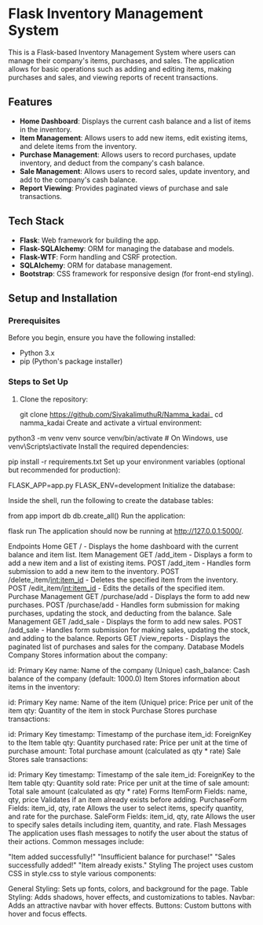 # Flask Inventory Management System

This is a Flask-based Inventory Management System where users can manage their company's items, purchases, and sales. The application allows for basic operations such as adding and editing items, making purchases and sales, and viewing reports of recent transactions.

## Features

- **Home Dashboard**: Displays the current cash balance and a list of items in the inventory.
- **Item Management**: Allows users to add new items, edit existing items, and delete items from the inventory.
- **Purchase Management**: Allows users to record purchases, update inventory, and deduct from the company's cash balance.
- **Sale Management**: Allows users to record sales, update inventory, and add to the company's cash balance.
- **Report Viewing**: Provides paginated views of purchase and sale transactions.
  
## Tech Stack

- **Flask**: Web framework for building the app.
- **Flask-SQLAlchemy**: ORM for managing the database and models.
- **Flask-WTF**: Form handling and CSRF protection.
- **SQLAlchemy**: ORM for database management.
- **Bootstrap**: CSS framework for responsive design (for front-end styling).
  
## Setup and Installation

### Prerequisites

Before you begin, ensure you have the following installed:

- Python 3.x
- pip (Python's package installer)

### Steps to Set Up

1. Clone the repository:

   git clone https://github.com/SivakalimuthuR/Namma_kadai_
   cd namma_kadai
Create and activate a virtual environment:

python3 -m venv venv
source venv/bin/activate  # On Windows, use venv\Scripts\activate
Install the required dependencies:


pip install -r requirements.txt
Set up your environment variables (optional but recommended for production):

FLASK_APP=app.py
FLASK_ENV=development
Initialize the database:



Inside the shell, run the following to create the database tables:


from app import db
db.create_all()
Run the application:


flask run
The application should now be running at http://127.0.0.1:5000/.

Endpoints
Home
GET / - Displays the home dashboard with the current balance and item list.
Item Management
GET /add_item - Displays a form to add a new item and a list of existing items.
POST /add_item - Handles form submission to add a new item to the inventory.
POST /delete_item/<int:item_id> - Deletes the specified item from the inventory.
POST /edit_item/<int:item_id> - Edits the details of the specified item.
Purchase Management
GET /purchase/add - Displays the form to add new purchases.
POST /purchase/add - Handles form submission for making purchases, updating the stock, and deducting from the balance.
Sale Management
GET /add_sale - Displays the form to add new sales.
POST /add_sale - Handles form submission for making sales, updating the stock, and adding to the balance.
Reports
GET /view_reports - Displays the paginated list of purchases and sales for the company.
Database Models
Company
Stores information about the company:

id: Primary Key
name: Name of the company (Unique)
cash_balance: Cash balance of the company (default: 1000.0)
Item
Stores information about items in the inventory:

id: Primary Key
name: Name of the item (Unique)
price: Price per unit of the item
qty: Quantity of the item in stock
Purchase
Stores purchase transactions:

id: Primary Key
timestamp: Timestamp of the purchase
item_id: ForeignKey to the Item table
qty: Quantity purchased
rate: Price per unit at the time of purchase
amount: Total purchase amount (calculated as qty * rate)
Sale
Stores sale transactions:

id: Primary Key
timestamp: Timestamp of the sale
item_id: ForeignKey to the Item table
qty: Quantity sold
rate: Price per unit at the time of sale
amount: Total sale amount (calculated as qty * rate)
Forms
ItemForm
Fields: name, qty, price
Validates if an item already exists before adding.
PurchaseForm
Fields: item_id, qty, rate
Allows the user to select items, specify quantity, and rate for the purchase.
SaleForm
Fields: item_id, qty, rate
Allows the user to specify sales details including item, quantity, and rate.
Flash Messages
The application uses flash messages to notify the user about the status of their actions. Common messages include:

"Item added successfully!"
"Insufficient balance for purchase!"
"Sales successfully added!"
"Item already exists."
Styling
The project uses custom CSS in style.css to style various components:

General Styling: Sets up fonts, colors, and background for the page.
Table Styling: Adds shadows, hover effects, and customizations to tables.
Navbar: Adds an attractive navbar with hover effects.
Buttons: Custom buttons with hover and focus effects.

